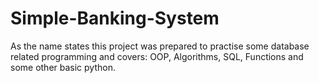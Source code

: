 # Simple-Banking-System

As the name states this project was prepared to practise some database related programming and covers: OOP, Algorithms, SQL, Functions and some other basic python.
